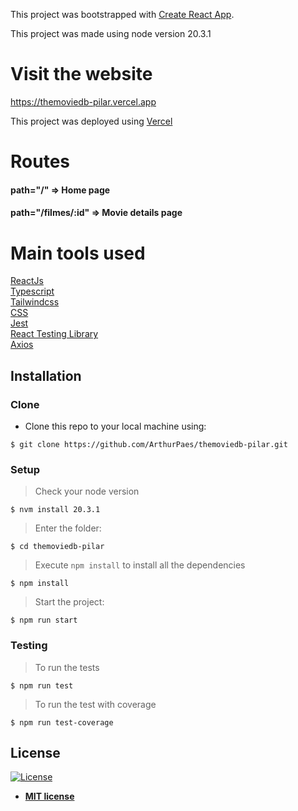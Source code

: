 This project was bootstrapped with [Create React App](https://github.com/facebook/create-react-app).

This project was made using node version 20.3.1

# Visit the website
https://themoviedb-pilar.vercel.app


This project was deployed using <a href="https://vercel.com/">Vercel</a> <br/>

# Routes

#### path="/" => Home page

#### path="/filmes/:id" => Movie details page

# Main tools used

<a href="https://react.dev/">ReactJs</a> <br/>
<a href="https://www.typescriptlang.org/">Typescript</a> <br/>
<a href="https://tailwindcss.com/">Tailwindcss</a> <br/>
<a href="https://developer.mozilla.org/pt-BR/docs/Web/CSS">CSS</a> <br/>
<a href="https://jestjs.io/pt-BR/">Jest</a> <br/>
<a href="https://testing-library.com/docs/react-testing-library/intro/">React Testing Library</a> <br/>
<a href="https://axios-http.com/ptbr/docs/intro">Axios</a> <br/>


## Installation

### Clone

- Clone this repo to your local machine using:

```shell
$ git clone https://github.com/ArthurPaes/themoviedb-pilar.git
```

### Setup

> Check your node version

```shell
$ nvm install 20.3.1
```

> Enter the folder:

```shell
$ cd themoviedb-pilar
```

> Execute `npm install` to install all the dependencies

```shell
$ npm install
```

> Start the project:

```shell
$ npm run start
```

### Testing

> To run the tests

```shell
$ npm run test
```

> To run the test with coverage

```shell
$ npm run test-coverage
```

## License

[![License](http://img.shields.io/:license-mit-blue.svg?style=flat-square)](http://badges.mit-license.org)

- **[MIT license](http://opensource.org/licenses/mit-license.php)**
